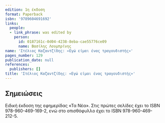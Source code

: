 ```yaml
---
edition: 1η έκδοση
format: Paperback
isbn: '9789604691692'
links:
  people:
  - link_phrase: was edited by
    person:
      id: 0187161c-0d04-4238-8eba-cae55776ce09
      name: Βασίλης Λουμπρίνης
name: 'Στέλιος Καζαντζίδης: «Εγώ είμαι ένας τραγουδιστής»'
pages_number: 129
publication_date: null
references:
  publishers: []
title: 'Στέλιος Καζαντζίδης: «Εγώ είμαι ένας τραγουδιστής»'
---
```


<section class="notes">
<h2>Σημειώσεις</h2>

<p>Ειδική έκδοση της εφημερίδας «Τα Νέα». Στις πρώτες σελίδες έχει το ISBN 978-960-469-169-2, ενώ στο οπισθόφυλλο έχει το
ISBN 978-960-469-212-5.</p>
</section>
